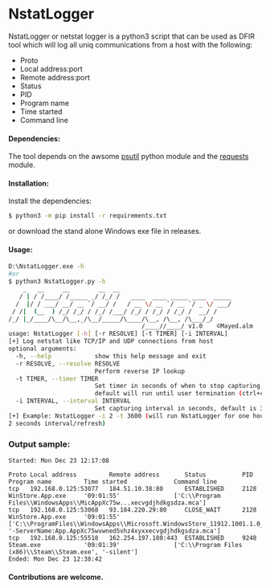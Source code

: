 # NstatLogger

NstatLogger or netstat logger is a python3 script that can be used as DFIR tool which will log all uniq communications from a host with the following:

  - Proto
  - Local address:port
  - Remote address:port
  - Status
  - PID
  - Program name
  - Time started
  - Command line

#### Dependencies:
The tool depends on the awsome [psutil](https://github.com/giampaolo/psutil) python module and the [requests](https://pypi.org/project/requests/) module.

#### Installation:
Install the dependencies:
```sh
$ python3 -m pip install -r requirements.txt
```
or download the stand alone Windows exe file in releases.
#### Usage:
```sh
D:\NstatLogger.exe -h
#or
$ python3 NstatLogger.py -h
    _   __     __        __  __
   / | / /____/ /_____ _/ /_/ /   ____  ____ _____ ____  _____
  /  |/ / ___/ __/ __ `/ __/ /   / __ \/ __ `/ __ `/ _ \/ ___/
 / /|  (__  ) /_/ /_/ / /_/ /___/ /_/ / /_/ / /_/ /  __/ /
/_/ |_/____/\__/\__,_/\__/_____/\____/\__, /\__, /\___/_/
                                     /____//____/ v1.0    ©Mayed.alm
usage: NstatLogger [-h] [-r RESOLVE] [-t TIMER] [-i INTERVAL]
[+] Log netstat like TCP/IP and UDP connections from host
optional arguments:
  -h, --help            show this help message and exit
  -r RESOLVE, --resolve RESOLVE
                        Perform reverse IP lookup
  -t TIMER, --timer TIMER
                        Set timer in seconds of when to stop capturing,
                        default will run until user termination (ctrl+c)
  -i INTERVAL, --interval INTERVAL
                        Set capturing interval in seconds, default is 3
[+] Example: NstatLogger -i 2 -t 3600 (will run NstatLogger for one hour, with
2 seconds interval/refresh)
```

### Output sample:
```
Started: Mon Dec 23 12:17:08

Proto Local address         Remote address       Status          PID        Program name         Time started             Command line
tcp   192.168.0.125:53077   184.51.10.38:80      ESTABLISHED     2128       WinStore.App.exe     '09:01:55'               ['C:\\Program Files\\WindowsApps\\MicAppXc75w...xecvgdjhdkgsdza.mca']
tcp   192.168.0.125:53068   93.184.220.29:80     CLOSE_WAIT      2128       WinStore.App.exe     '09:01:55'               ['C:\\ProgramFiles\\WindowsApps\\Microsoft.WindowsStore_11912.1001.1.0_x64__8wekyb3d8bbwe\\WinStore.App.exe', '-ServerName:App.AppXc75wvwned5vhz4xyxxecvgdjhdkgsdza.mca']
tcp   192.168.0.125:55518   162.254.197.180:443  ESTABLISHED     9248       Steam.exe            '09:01:39'               ['C:\\Program Files (x86)\\Steam\\Steam.exe', '-silent']
Ended: Mon Dec 23 12:38:42
```
#### Contributions are welcome.
